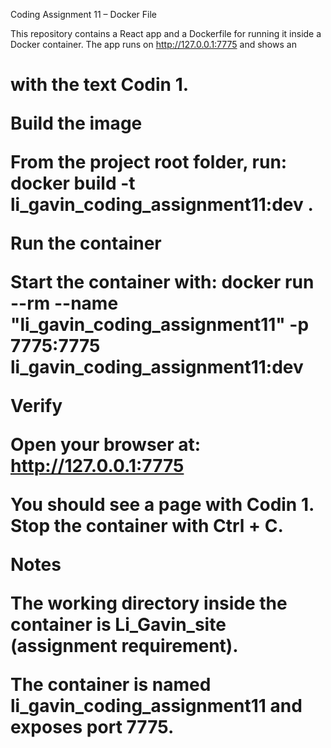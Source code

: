 Coding Assignment 11 – Docker File

This repository contains a React app and a Dockerfile for running it inside a Docker container.
The app runs on http://127.0.0.1:7775
 and shows an <h1> with the text Codin 1.

Build the image

From the project root folder, run:
docker build -t li_gavin_coding_assignment11:dev .

Run the container

Start the container with:
docker run --rm --name "li_gavin_coding_assignment11" -p 7775:7775 li_gavin_coding_assignment11:dev

Verify

Open your browser at:
http://127.0.0.1:7775

You should see a page with Codin 1.
Stop the container with Ctrl + C.

Notes

The working directory inside the container is Li_Gavin_site (assignment requirement).

The container is named li_gavin_coding_assignment11 and exposes port 7775.